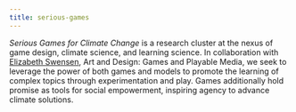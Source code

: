 ```yaml
---
title: serious-games 
---
```


<!-- A 75-100 word paragraph describing the motivation behind these projects -->

*Serious Games for Climate Change* is a research cluster at the nexus of game design, climate science, and learning science. In collaboration with [Elizabeth Swensen][es], Art and Design: Games and Playable Media, we seek to leverage the power of both games and models to promote the learning of complex topics through experimentation and play. Games additionally hold promise as tools for social empowerment, inspiring agency to advance climate solutions.

[es]: https://danm.ucsc.edu/people/elizabeth-swensen
